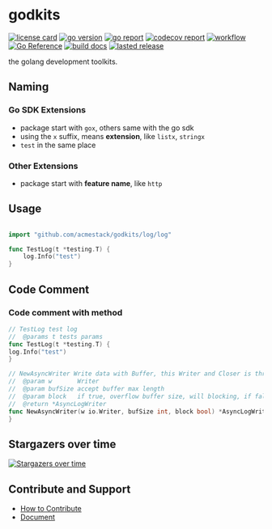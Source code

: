 # godkits

[![license card](https://img.shields.io/badge/License-Apache%202.0-brightgreen.svg?label=license)](https://github.com/acmestack/godkits/blob/main/LICENSE)
[![go version](https://img.shields.io/github/go-mod/go-version/acmestack/godkits)](#)
[![go report](https://goreportcard.com/badge/github.com/acmestack/godkits)](https://goreportcard.com/report/github.com/acmestack/godkits)
[![codecov report](https://codecov.io/gh/acmestack/godkits/branch/main/graph/badge.svg)](https://codecov.io/gh/acmestack/godkits)
[![workflow](https://github.com/acmestack/godkits/actions/workflows/go.yml/badge.svg?event=push)](#)
[![Go Reference](https://pkg.go.dev/badge/github.com/acmestack/godkits.svg)](https://pkg.go.dev/github.com/acmestack/godkits)
[![build docs](https://github.com/acmestack/godkits/actions/workflows/build-docs.yaml/badge.svg)](https://github.com/acmestack/godkits/actions/workflows/build-docs.yaml)
[![lasted release](https://img.shields.io/github/v/release/acmestack/godkits?label=lasted)](https://github.com/acmestack/godkits/releases)


the golang development toolkits.

## Naming

### Go SDK Extensions
- package start with `gox`, others same with the go sdk
- using the `x` suffix, means **extension**, like `listx`, `stringx`
- `test` in the same place

### Other Extensions
- package start with **feature name**, like `http`


## Usage
```go

import "github.com/acmestack/godkits/log/log"

func TestLog(t *testing.T) {
	log.Info("test")
}
```

## Code Comment

### Code comment with method
```go
// TestLog test log
//  @params t tests params
func TestLog(t *testing.T) {
log.Info("test")
}

// NewAsyncWriter Write data with Buffer, this Writer and Closer is thread safety, but WriteCloser parameters not safety.
//  @param w       Writer
//  @param bufSize accept buffer max length
//  @param block   if true, overflow buffer size, will blocking, if false will occur error
//  @return *AsyncLogWriter
func NewAsyncWriter(w io.Writer, bufSize int, block bool) *AsyncLogWriter {
}
```

## Stargazers over time

[![Stargazers over time](https://starchart.cc/acmestack/godkits.svg)](https://starchart.cc/acmestack/godkits)

## Contribute and Support

- [How to Contribute](https://acmestack.org/docs/contributing/guide/)
- [Document](https://pkg.go.dev/github.com/acmestack/godkits)
